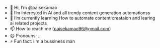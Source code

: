 - 👋 Hi, I’m @paisekamao
- 👀 I’m interested in Ai and all trendy content generation automationss
- 🌱 I’m currently learning How to automate content creataion and learing ai related projects
- 📫 How to reach me (paisekamao96@gmail.com)
- 😄 Pronouns: ...
- ⚡ Fun fact: i m a bussiness man

<!---
paisekamao/paisekamao is a ✨ special ✨ repository because its `README.md` (this file) appears on your GitHub profile.
You can click the Preview link to take a look at your changes.
--->
